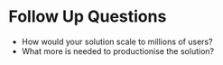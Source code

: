 # Follow Up Questions

- How would your solution scale to millions of users?
- What more is needed to productionise the solution?
